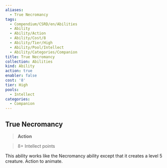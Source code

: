 ```yaml
---
aliases:
  - True Necromancy
tags:
  - Compendium/CSRD/en/Abilities
  - Ability
  - Ability/Action
  - Ability/Cost/8
  - Ability/Tier/High
  - Ability/Pool/Intellect
  - Ability/Categories/Companion
title: True Necromancy
collection: Abilities
kind: Ability
action: true
enabler: false
cost: '8'
tier: High
pools:
  - Intellect
categories:
  - Companion
---
```

## True Necromancy    
>**Action**    
>8+ Intellect points  
    
This ability works like the Necromancy ability except that it creates a level 5 creature. Action to animate.